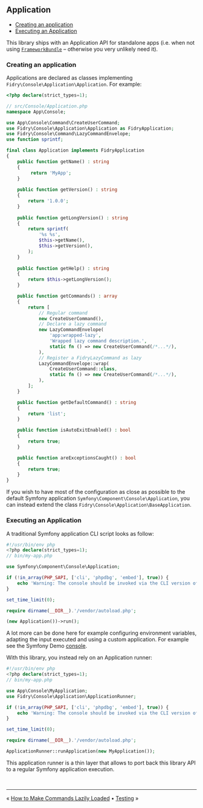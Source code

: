 ## Application

- [Creating an application](#creating-an-application)
- [Executing an Application](#executing-an-application)

This library ships with an Application API for standalone apps (i.e. when not
using [`FrameworkBundle`][FrameworkBundle] – otherwise you very unlikely need it).


### Creating an application

Applications are declared as classes implementing `Fidry\Console\Application\Application`. For
example:

```php
<?php declare(strict_types=1);

// src/Console/Application.php
namespace App\Console;

use App\Console\Command\CreateUserCommand;
use Fidry\Console\Application\Application as FidryApplication;
use Fidry\Console\Command\LazyCommandEnvelope;
use function sprintf;

final class Application implements FidryApplication
{
    public function getName() : string
    {
         return 'MyApp';
    }
    
    public function getVersion() : string
    {
        return '1.0.0';
    }
    
    public function getLongVersion() : string
    {
        return sprintf(
            '%s %s',
            $this->getName(),
            $this->getVersion(),
        );
    }
    
    public function getHelp() : string
    {
        return $this->getLongVersion();
    }

    public function getCommands() : array
    {
        return [
            // Regular command
            new CreateUserCommand(),
            // Declare a lazy command
            new LazyCommandEnvelope(
                'app:wrapped-lazy',
                'Wrapped lazy command description.',
                static fn () => new CreateUserCommand(/*...*/),
            ),
            // Register a FidryLazyCommand as lazy
            LazyCommandEnvelope::wrap(
                CreateUserCommand::class,
                static fn () => new CreateUserCommand(/*...*/),
            ),
        ];
    }

    public function getDefaultCommand() : string
    {
        return 'list';    
    }

    public function isAutoExitEnabled() : bool
    {
        return true;
    }

    public function areExceptionsCaught() : bool
    {
        return true;
    }
}
```

If you wish to have most of the configuration as close as possible to the default
Symfony application `Symfony\Component\Console\Application`, you can instead
extend the class `Fidry\Console\Application\BaseApplication`.


### Executing an Application

A traditional Symfony application CLI script looks as follow:

```php
#!/usr/bin/env php
<?php declare(strict_types=1);
// bin/my-app.php

use Symfony\Component\Console\Application;

if (!in_array(PHP_SAPI, ['cli', 'phpdbg', 'embed'], true)) {
    echo 'Warning: The console should be invoked via the CLI version of PHP, not the '.PHP_SAPI.' SAPI'.PHP_EOL;
}

set_time_limit(0);

require dirname(__DIR__).'/vendor/autoload.php';

(new Application())->run();

```

A lot more can be done here for example configuring environment variables, adapting the input
executed and using a custom application. For example see the Symfony Demo [console][demo-console].

With this library, you instead rely on an Application runner: 

```php
#!/usr/bin/env php
<?php declare(strict_types=1);
// bin/my-app.php

use App\Console\MyApplication;
use Fidry\Console\Application\ApplicationRunner;

if (!in_array(PHP_SAPI, ['cli', 'phpdbg', 'embed'], true)) {
    echo 'Warning: The console should be invoked via the CLI version of PHP, not the '.PHP_SAPI.' SAPI'.PHP_EOL;
}

set_time_limit(0);

require dirname(__DIR__).'/vendor/autoload.php';

ApplicationRunner::runApplication(new MyApplication());

```

This application runner is a thin layer that allows to port back this library
API to a regular Symfony application execution.


<br />
<hr />

« [How to Make Commands Lazily Loaded](lazy-command.md) • [Testing](testing.md) »


[demo-console]: https://github.com/symfony/demo/blob/main/bin/console
[FrameworkBundle]: https://github.com/symfony/framework-bundle
